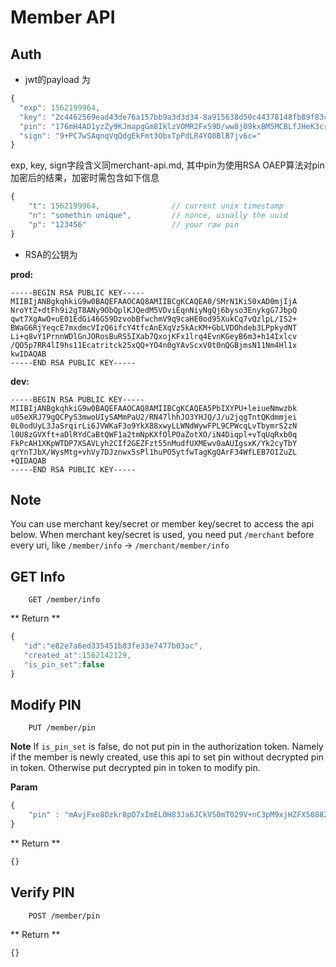 # Member API

## Auth
- jwt的payload 为

```javascript
{
  "exp": 1562199964,
  "key": "2c4462569ead43de76a157bb9a3d3d34-8a915638d50c44378148fb89f83c5d86",
  "pin": "176mH4AD1yzZy9KJmapgGm8IklzVOMR2Fx59D/ww8j09kxBM5MCBLfJHeK3crJqb1FsPjD2BGVnKYhipjUJlEy2Qz7LnaZy7mKZotKMDOX0dvtUpyiIzt5FiSU3LesOvSM5381UcB5CEvgOp9+qkcRJ3JmPQTFmU2Xwo4piPJahh21+PnEy6KTCsq2bngkou547vJ2kfTLsB/pkeLaAXxTx9Hrk1bAORNGe8MHxPn4Es1qkvJVOjrVxqh2yL7oGQD2cx1HC+BTgjkRQPxqzVgYTeN4x+iawLxzwKVe5evPQP8TBYAlvmA1F8VqKySj4FqUxNUfWz4jma1jxplqxMuQ==",
  "sign": "9+PC7wSAqnqVqQdgEkFmt3ObxTpPdLR4YO8BlB7jv6c="
}
```
exp, key, sign字段含义同merchant-api.md, 其中pin为使用RSA OAEP算法对pin加密后的结果，加密时需包含如下信息

```javascript
{
    "t": 1562199964,                // current unix timestamp
    "n": "somethin unique",         // nonce, usually the uuid
    "p": "123456"                   // your raw pin
}
```

- RSA的公钥为

**prod:**

```text
-----BEGIN RSA PUBLIC KEY-----
MIIBIjANBgkqhkiG9w0BAQEFAAOCAQ8AMIIBCgKCAQEA0/SMrN1Ki50xAD0mjIjA
NroYtZ+dtFh9i2gT8ANy9ObQplKJQedM5VDviEqnNiyNgQj6byso3EnykgG7JbpQ
qwt7XgAwO+uE01EdGi46G59DzvobBfwchmV9q9caHE0od95XukCq7vQzlpL/IS2+
BWaG6RjYeqcE7mxdmcVIzQ6ifcY4tfcAnEXqVz5kAcKM+GbLVDOhdeb3LPpkydNT
Li+q8vY1PrnnWDlGnJORosBuRS5IXab7QxojKFx1lrq4EvnKGeyB6m3+h14Ixlcv
/QO5p7RR4lI9hs11Ecatritck25xQQ+YO4n0gYAvScxV0t0nQGBjmsN11Nm4Hl1x
kwIDAQAB
-----END RSA PUBLIC KEY-----
```

**dev:**

```text
-----BEGIN RSA PUBLIC KEY-----
MIIBIjANBgkqhkiG9w0BAQEFAAOCAQ8AMIIBCgKCAQEA5PbIXYPU+leiueNmwzbk
u05eXRJ79gQCPyS3mwoUIySAMmPaU2/RN47lhhJO3YHJQ/J/u2jqgTntQKdmmjei
0L0odUyL3JaSrqirLi6JVWKaF3o9YkX88xwyLLWNdWywFPL9CPWcqLvTbymrS2zN
l0U8zGVXft+aDlRYdCaBtQWF1a2tmNpKXfOlPOaZotXO/iN4Diqpl+vTqUqRxb0q
FkPcAH1XKpWTDP7XSAVLyh2CIf2GEZFzt55nMudfUXMEwv0aAUIgsxK/Yk2cyTbY
qrYnTJbX/WysMtg+vhVy7DJznwx5sPl1huPO5ytfwTagKgQArF34WfLEB7OIZuZL
+QIDAQAB
-----END RSA PUBLIC KEY-----
```

## Note
You can use merchant key/secret or member key/secret to access the api below.
When merchant key/secret is used, you need put `/merchant` before every uri, 
like `/member/info` -> `/merchant/member/info`


## GET Info

```
    GET /member/info
```

** Return **

```javascript
{  
   "id":"e82e7a6ed335451b83fe33e7477b03ac",
   "created_at":1562142129,
   "is_pin_set":false
}
```

## Modify PIN

```
    PUT /member/pin
```

**Note**
If `is_pin_set` is false, do not put pin in the authorization token.
Namely if the member is newly created, use this api to set pin without decrypted pin in token.
Otherwise put decrypted pin in token to modify pin.

**Param**

```javascript
{
    "pin" : "mAvjFxe8Ozkr8pO7xImEL0H83Ja6JCkVS0mT029V+nC3pM9xjHZFX50882+iY+GNNhqVQC2cWHkiYJBoum9BkW3NhL0js4AFULRKFXoKnkMOoXlgAKcYZmE/cihJnwR6L6KeN7c8ycTYPUNBnSxvkvT2PcD59xBqDEyXcB4LnaL5AncpevtTAiejFE25u2CsLl/4EB0s42+yxbj5CTob73RUhgVndJB9b38MEQn7cDKmod/Uej7/T+/K47DMEvOmndt+YGNlK8iBfViO6T/QOZC0JKs5yWkaZ8wyfRyW9bT1oqDriIzVvFxHCQXPWVPoK/h25EEfHOVfdzBXLgGM2g=="
}
```

** Return **

```javascript
{}
```

## Verify PIN

```
    POST /member/pin
```

** Return **

```javascript
{}
```
